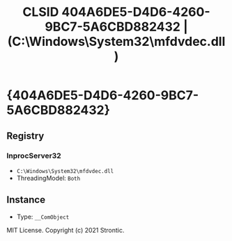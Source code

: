 ﻿---
title: "CLSID 404A6DE5-D4D6-4260-9BC7-5A6CBD882432 | (C:\\Windows\\System32\\mfdvdec.dll)"
excerpt: What is COM-Object CLSID 404A6DE5-D4D6-4260-9BC7-5A6CBD882432?
---

# {404A6DE5-D4D6-4260-9BC7-5A6CBD882432}


## Registry


### InprocServer32

* `C:\Windows\System32\mfdvdec.dll`
* ThreadingModel: `Both`

## Instance

* Type: `__ComObject`

MIT License. Copyright (c) 2021 Strontic.


